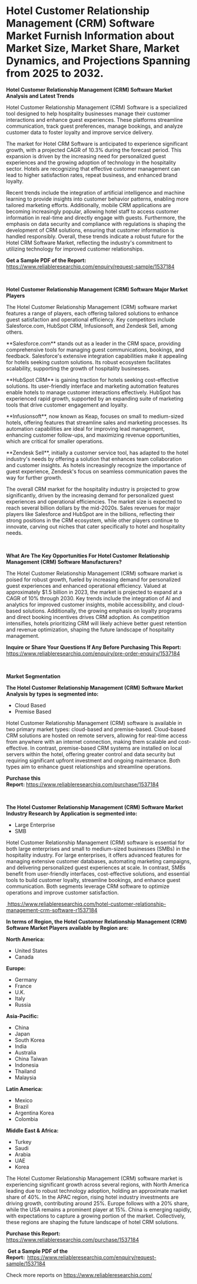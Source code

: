 <p><h1>Hotel Customer Relationship Management (CRM) Software Market Furnish Information about Market Size, Market Share, Market Dynamics, and Projections Spanning from 2025 to 2032.</h1></p><p><strong>Hotel Customer Relationship Management (CRM) Software Market Analysis and Latest Trends</strong></p>
<p><p>Hotel Customer Relationship Management (CRM) Software is a specialized tool designed to help hospitality businesses manage their customer interactions and enhance guest experiences. These platforms streamline communication, track guest preferences, manage bookings, and analyze customer data to foster loyalty and improve service delivery. </p><p>The market for Hotel CRM Software is anticipated to experience significant growth, with a projected CAGR of 10.3% during the forecast period. This expansion is driven by the increasing need for personalized guest experiences and the growing adoption of technology in the hospitality sector. Hotels are recognizing that effective customer management can lead to higher satisfaction rates, repeat business, and enhanced brand loyalty.</p><p>Recent trends include the integration of artificial intelligence and machine learning to provide insights into customer behavior patterns, enabling more tailored marketing efforts. Additionally, mobile CRM applications are becoming increasingly popular, allowing hotel staff to access customer information in real-time and directly engage with guests. Furthermore, the emphasis on data security and compliance with regulations is shaping the development of CRM solutions, ensuring that customer information is handled responsibly. Overall, these trends indicate a robust future for the Hotel CRM Software Market, reflecting the industry's commitment to utilizing technology for improved customer relationships.</p></p>
<p><strong>Get a Sample PDF of the Report:&nbsp;</strong> <a href="https://www.reliableresearchiq.com/enquiry/request-sample/1537184?utm_campaign=2302&utm_medium=2&utm_source=Github&utm_content=ia&utm_term=11032025&utm_id=hotel-customer-relationship-management-crm-software">https://www.reliableresearchiq.com/enquiry/request-sample/1537184</a></p>
<p>&nbsp;</p>
<p><strong>Hotel Customer Relationship Management (CRM) Software Major Market Players</strong></p>
<p><p>The Hotel Customer Relationship Management (CRM) software market features a range of players, each offering tailored solutions to enhance guest satisfaction and operational efficiency. Key competitors include Salesforce.com, HubSpot CRM, Infusionsoft, and Zendesk Sell, among others.</p><p>**Salesforce.com** stands out as a leader in the CRM space, providing comprehensive tools for managing guest communications, bookings, and feedback. Salesforce's extensive integration capabilities make it appealing for hotels seeking custom solutions. Its robust ecosystem facilitates scalability, supporting the growth of hospitality businesses.</p><p>**HubSpot CRM** is gaining traction for hotels seeking cost-effective solutions. Its user-friendly interface and marketing automation features enable hotels to manage customer interactions effectively. HubSpot has experienced rapid growth, supported by an expanding suite of marketing tools that drive customer engagement and loyalty.</p><p>**Infusionsoft**, now known as Keap, focuses on small to medium-sized hotels, offering features that streamline sales and marketing processes. Its automation capabilities are ideal for improving lead management, enhancing customer follow-ups, and maximizing revenue opportunities, which are critical for smaller operations.</p><p>**Zendesk Sell**, initially a customer service tool, has adapted to the hotel industry's needs by offering a solution that enhances team collaboration and customer insights. As hotels increasingly recognize the importance of guest experience, Zendesk's focus on seamless communication paves the way for further growth.</p><p>The overall CRM market for the hospitality industry is projected to grow significantly, driven by the increasing demand for personalized guest experiences and operational efficiencies. The market size is expected to reach several billion dollars by the mid-2020s. Sales revenues for major players like Salesforce and HubSpot are in the billions, reflecting their strong positions in the CRM ecosystem, while other players continue to innovate, carving out niches that cater specifically to hotel and hospitality needs.</p></p>
<p>&nbsp;</p>
<p><strong>What Are The Key Opportunities For Hotel Customer Relationship Management (CRM) Software Manufacturers?</strong></p>
<p><p>The Hotel Customer Relationship Management (CRM) software market is poised for robust growth, fueled by increasing demand for personalized guest experiences and enhanced operational efficiency. Valued at approximately $1.5 billion in 2023, the market is projected to expand at a CAGR of 10% through 2030. Key trends include the integration of AI and analytics for improved customer insights, mobile accessibility, and cloud-based solutions. Additionally, the growing emphasis on loyalty programs and direct booking incentives drives CRM adoption. As competition intensifies, hotels prioritizing CRM will likely achieve better guest retention and revenue optimization, shaping the future landscape of hospitality management.</p></p>
<p><strong>Inquire or Share Your Questions If Any Before Purchasing This Report:</strong> <a href="https://www.reliableresearchiq.com/enquiry/pre-order-enquiry/1537184?utm_campaign=2302&utm_medium=2&utm_source=Github&utm_content=ia&utm_term=11032025&utm_id=hotel-customer-relationship-management-crm-software">https://www.reliableresearchiq.com/enquiry/pre-order-enquiry/1537184</a></p>
<p>&nbsp;</p>
<p><strong>Market Segmentation</strong></p>
<p><strong>The Hotel Customer Relationship Management (CRM) Software Market Analysis by types is segmented into:</strong></p>
<p><ul><li>Cloud Based</li><li>Premise Based</li></ul></p>
<p><p>Hotel Customer Relationship Management (CRM) software is available in two primary market types: cloud-based and premise-based. Cloud-based CRM solutions are hosted on remote servers, allowing for real-time access from anywhere with an internet connection, making them scalable and cost-effective. In contrast, premise-based CRM systems are installed on local servers within the hotel, offering greater control and data security but requiring significant upfront investment and ongoing maintenance. Both types aim to enhance guest relationships and streamline operations.</p></p>
<p><strong>Purchase this Report:&nbsp;</strong><a href="https://www.reliableresearchiq.com/purchase/1537184?utm_campaign=2302&utm_medium=2&utm_source=Github&utm_content=ia&utm_term=11032025&utm_id=hotel-customer-relationship-management-crm-software">https://www.reliableresearchiq.com/purchase/1537184</a></p>
<p>&nbsp;</p>
<p><strong>The Hotel Customer Relationship Management (CRM) Software Market Industry Research by Application is segmented into:</strong></p>
<p><ul><li>Large Enterprise</li><li>SMB</li></ul></p>
<p><p>Hotel Customer Relationship Management (CRM) software is essential for both large enterprises and small to medium-sized businesses (SMBs) in the hospitality industry. For large enterprises, it offers advanced features for managing extensive customer databases, automating marketing campaigns, and delivering personalized guest experiences at scale. In contrast, SMBs benefit from user-friendly interfaces, cost-effective solutions, and essential tools to build customer loyalty, streamline bookings, and enhance guest communication. Both segments leverage CRM software to optimize operations and improve customer satisfaction.</p></p>
<p><a href="https://www.reliableresearchiq.com/hotel-customer-relationship-management-crm-software-r1537184?utm_campaign=2302&utm_medium=2&utm_source=Github&utm_content=ia&utm_term=11032025&utm_id=hotel-customer-relationship-management-crm-software">&nbsp;https://www.reliableresearchiq.com/hotel-customer-relationship-management-crm-software-r1537184</a></p>
<p><strong>In terms of Region, the Hotel Customer Relationship Management (CRM) Software Market Players available by Region are:</strong></p>
<p>
    <p> <strong> North America: </strong>
        <ul>
            <li>United States</li>
            <li>Canada</li>
        </ul>
        </p> 
    <p> <strong> Europe: </strong>
        <ul>
            <li>Germany</li>
            <li>France</li>
            <li>U.K.</li>
            <li>Italy</li>
            <li>Russia</li>
        </ul>
        </p> 
    <p> <strong> Asia-Pacific: </strong>
        <ul>
            <li>China</li>
            <li>Japan</li>
            <li>South Korea</li>
            <li>India</li>
            <li>Australia</li>
            <li>China Taiwan</li>
            <li>Indonesia</li>
            <li>Thailand</li>
            <li>Malaysia</li>
        </ul>
        </p> 
    <p> <strong> Latin America: </strong>
        <ul>
            <li>Mexico</li>
            <li>Brazil</li>
            <li>Argentina Korea</li>
            <li>Colombia</li>
        </ul>
        </p> 
    <p> <strong> Middle East & Africa: </strong>
        <ul>
            <li>Turkey</li>
            <li>Saudi</li>
            <li>Arabia</li>
            <li>UAE</li>
            <li>Korea</li>
        </ul>
    </p>
    </p>
<p><p>The Hotel Customer Relationship Management (CRM) software market is experiencing significant growth across several regions, with North America leading due to robust technology adoption, holding an approximate market share of 40%. In the APAC region, rising hotel industry investments are driving growth, contributing around 25%. Europe follows with a 20% share, while the USA remains a prominent player at 15%. China is emerging rapidly, with expectations to capture a growing portion of the market. Collectively, these regions are shaping the future landscape of hotel CRM solutions.</p></p>
<p><strong>Purchase this Report: </strong><a href="https://www.reliableresearchiq.com/purchase/1537184?utm_campaign=2302&utm_medium=2&utm_source=Github&utm_content=ia&utm_term=11032025&utm_id=hotel-customer-relationship-management-crm-software">https://www.reliableresearchiq.com/purchase/1537184</a></p>
<p>&nbsp;<strong>Get a Sample PDF of the Report:&nbsp;&nbsp;</strong><a href="https://www.reliableresearchiq.com/enquiry/request-sample/1537184?utm_campaign=2302&utm_medium=2&utm_source=Github&utm_content=ia&utm_term=11032025&utm_id=hotel-customer-relationship-management-crm-software">https://www.reliableresearchiq.com/enquiry/request-sample/1537184</a></p>
<p><strong></strong></p>
<p>Check more reports on <a href="https://www.reliableresearchiq.com/?utm_campaign=2302&utm_medium=2&utm_source=Github&utm_content=ia&utm_term=11032025&utm_id=hotel-customer-relationship-management-crm-software">https://www.reliableresearchiq.com/</a></p>